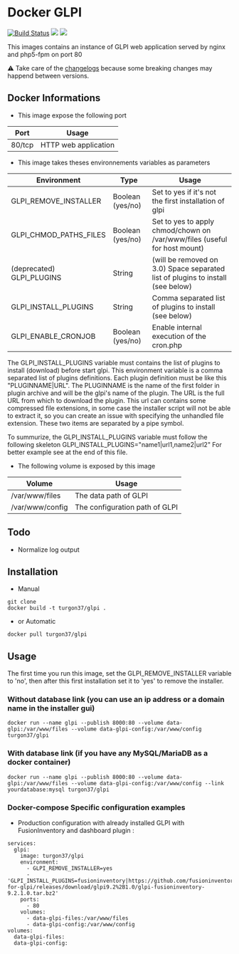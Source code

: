 # Docker GLPI

[![Build Status](https://travis-ci.org/Turgon37/docker-glpi.svg?branch=master)](https://travis-ci.org/Turgon37/docker-glpi)
[![](https://images.microbadger.com/badges/image/turgon37/glpi.svg)](https://microbadger.com/images/turgon37/glpi "Get your own image badge on microbadger.com")
[![](https://images.microbadger.com/badges/version/turgon37/glpi.svg)](https://microbadger.com/images/turgon37/glpi "Get your own version badge on microbadger.com")

This images contains an instance of GLPI web application served by nginx and php5-fpm on port 80

:warning: Take care of the [changelogs](CHANGELOG.md) because some breaking changes may happend between versions.

## Docker Informations

* This image expose the following port

| Port           | Usage                |
| -------------- | -------------------- |
| 80/tcp         | HTTP web application |

 * This image takes theses environnements variables as parameters

| Environment            | Type             | Usage                                                                    |
| -----------------------|----------------- | ------------------------------------------------------------------------ |
| GLPI_REMOVE_INSTALLER  | Boolean (yes/no) | Set to yes if it's not the first installation of glpi                    |
| GLPI_CHMOD_PATHS_FILES | Boolean (yes/no) | Set to yes to apply chmod/chown on /var/www/files (useful for host mount)|
| (deprecated) GLPI_PLUGINS          | String           | (will be removed on 3.0) Space separated list of plugins to install (see below)                                    |
| GLPI_INSTALL_PLUGINS   | String           | Comma separated list of plugins to install (see below)                                  |
| GLPI_ENABLE_CRONJOB    | Boolean (yes/no) | Enable internal execution of the cron.php                                               |


The GLPI_INSTALL_PLUGINS variable must contains the list of plugins to install (download) before start glpi.
This environment variable is a comma separated list of plugins definitions. Each plugin definition must be like this "PLUGINNAME|URL".
The PLUGINNAME is the name of the first folder in plugin archive and will be the glpi's name of the plugin.
The URL is the full URL from which to download the plugin. This url can contains some compressed file extensions, in some case the installer script will not be able to extract it, so you can create an issue with specifying the unhandled file extension.
These two items are separated by a pipe symbol.

To summurize, the GLPI_INSTALL_PLUGINS variable must follow the following skeleton GLPI_INSTALL_PLUGINS="name1|url1,name2|url2"
For better example see at the end of this file.

   * The following volume is exposed by this image

| Volume             | Usage                                            |
| ------------------ | ------------------------------------------------ |
| /var/www/files     | The data path of GLPI                            |
| /var/www/config    | The configuration path of GLPI                   |

## Todo

* Normalize log output

## Installation

* Manual

```
git clone
docker build -t turgon37/glpi .
```

* or Automatic

```
docker pull turgon37/glpi
```


## Usage

The first time you run this image, set the GLPI_REMOVE_INSTALLER variable to 'no', then after this first installation set it to 'yes' to remove the installer.

### Without database link (you can use an ip address or a domain name in the installer gui)

```
docker run --name glpi --publish 8000:80 --volume data-glpi:/var/www/files --volume data-glpi-config:/var/www/config turgon37/glpi
```

### With database link (if you have any MySQL/MariaDB as a docker container)

```
docker run --name glpi --publish 8000:80 --volume data-glpi:/var/www/files --volume data-glpi-config:/var/www/config --link yourdatabase:mysql turgon37/glpi
```

### Docker-compose Specific configuration examples

* Production configuration with already installed GLPI with FusionInventory and dashboard plugin :

```
services:
  glpi:
    image: turgon37/glpi
    environment:
      - GLPI_REMOVE_INSTALLER=yes
      - 'GLPI_INSTALL_PLUGINS=fusioninventory|https://github.com/fusioninventory/fusioninventory-for-glpi/releases/download/glpi9.2%2B1.0/glpi-fusioninventory-9.2.1.0.tar.bz2'
    ports:
      - 80
    volumes:
      - data-glpi-files:/var/www/files
      - data-glpi-config:/var/www/config
volumes:
  data-glpi-files:
  data-glpi-config:
```